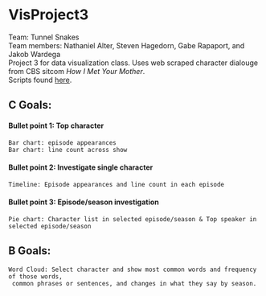 # VisProject3
Team: Tunnel Snakes\
Team members: Nathaniel Alter, Steven Hagedorn, Gabe Rapaport, and Jakob Wardega\
Project 3 for data visualization class. Uses web scraped character dialouge from CBS sitcom *How I Met Your Mother*.\
Scripts found [here](https://transcripts.foreverdreaming.org/viewforum.php?f=177).

## C Goals:
#### Bullet point 1: Top character
    Bar chart: episode appearances
    Bar chart: line count across show
#### Bullet point 2: Investigate single character
    Timeline: Episode appearances and line count in each episode
#### Bullet point 3: Episode/season investigation
    Pie chart: Character list in selected episode/season & Top speaker in selected episode/season

## B Goals:
    Word Cloud: Select character and show most common words and frequency of those words,
     common phrases or sentences, and changes in what they say by season.

